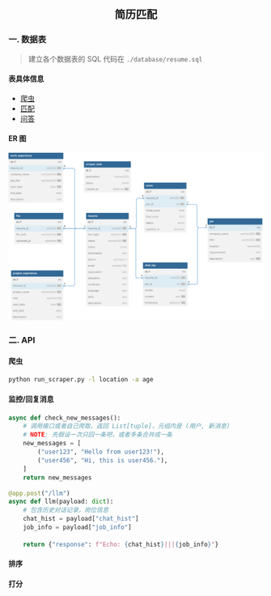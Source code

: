 <h2 style="text-align: center;">简历匹配</h2>

### 一. 数据表

> 建立各个数据表的 SQL 代码在 `./database/resume.sql`

#### 表具体信息
- [爬虫](./doc/爬虫.md)
- [匹配](./doc/匹配.md)
- [问答](./doc/问答.md)

#### ER 图

![](image/ER.svg)


### 二. API

#### 爬虫

```bash
python run_scraper.py -l location -a age
```

#### 监控/回复消息

```python
async def check_new_messages():
	# 调用接口或者自己爬取，返回 List[tuple]，元组内是 (用户, 新消息)
    # NOTE: 先假设一次只回一条吧，或者多条合并成一条
    new_messages = [
        ("user123", "Hello from user123!"),
        ("user456", "Hi, this is user456."),
    ]
    return new_messages
```
```python
@app.post("/llm")
async def llm(payload: dict):
	# 包含历史对话记录，岗位信息
    chat_hist = payload["chat_hist"]
	job_info = payload["job_info"]

    return {"response": f"Echo: {chat_hist}|||{job_info}"}
```

#### 排序
#### 打分
